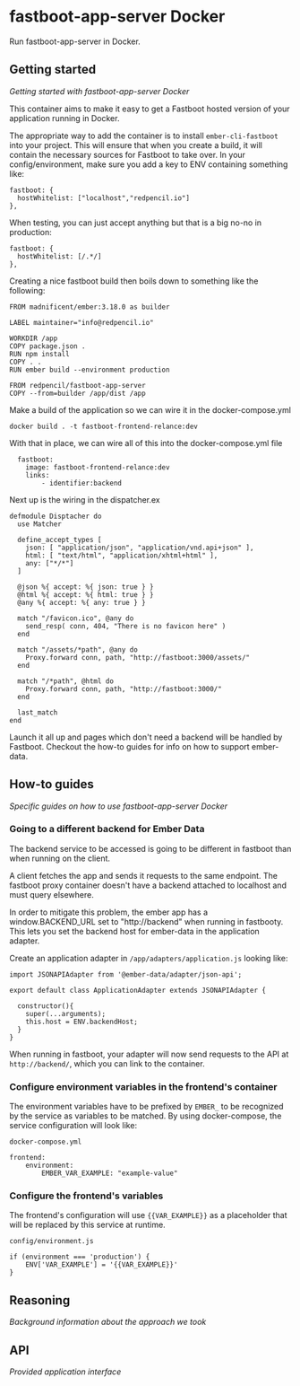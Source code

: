 # fastboot-app-server Docker

Run fastboot-app-server in Docker.

## Getting started

_Getting started with fastboot-app-server Docker_

This container aims to make it easy to get a Fastboot hosted version of your application running in Docker.

The appropriate way to add the container is to install `ember-cli-fastboot` into your project.  This will ensure that when you create a build, it will contain the necessary sources for Fastboot to take over.  In your config/environment, make sure you add a key to ENV containing something like:

    fastboot: {
      hostWhitelist: ["localhost","redpencil.io"]
    },

When testing, you can just accept anything but that is a big no-no in production:

    fastboot: {
      hostWhitelist: [/.*/]
    },

Creating a nice fastboot build then boils down to something like the following:

    FROM madnificent/ember:3.18.0 as builder

    LABEL maintainer="info@redpencil.io"

    WORKDIR /app
    COPY package.json .
    RUN npm install
    COPY . .
    RUN ember build --environment production

    FROM redpencil/fastboot-app-server
    COPY --from=builder /app/dist /app

Make a build of the application so we can wire it in the docker-compose.yml

    docker build . -t fastboot-frontend-relance:dev

With that in place, we can wire all of this into the docker-compose.yml file

      fastboot:
        image: fastboot-frontend-relance:dev
        links:
            - identifier:backend

Next up is the wiring in the dispatcher.ex

    defmodule Disptacher do
      use Matcher

      define_accept_types [
        json: [ "application/json", "application/vnd.api+json" ],
        html: [ "text/html", "application/xhtml+html" ],
        any: ["*/*"]
      ]

      @json %{ accept: %{ json: true } }
      @html %{ accept: %{ html: true } }
      @any %{ accept: %{ any: true } }

      match "/favicon.ico", @any do
        send_resp( conn, 404, "There is no favicon here" )
      end

      match "/assets/*path", @any do
        Proxy.forward conn, path, "http://fastboot:3000/assets/"
      end

      match "/*path", @html do
        Proxy.forward conn, path, "http://fastboot:3000/"
      end

      last_match
    end

Launch it all up and pages which don't need a backend will be handled by Fastboot.  Checkout the how-to guides for info on how to support ember-data.

## How-to guides

_Specific guides on how to use fastboot-app-server Docker_

### Going to a different backend for Ember Data

The backend service to be accessed is going to be different in fastboot than when running on the client.

A client fetches the app and sends it requests to the same endpoint.  The fastboot proxy container doesn't have a backend attached to localhost and must query elsewhere.

In order to mitigate this problem, the ember app has a window.BACKEND_URL set to "http://backend" when running in fastbooty.  This lets you set the backend host for ember-data in the application adapter.

Create an application adapter in `/app/adapters/application.js` looking like:

    import JSONAPIAdapter from '@ember-data/adapter/json-api';

    export default class ApplicationAdapter extends JSONAPIAdapter {

      constructor(){
        super(...arguments);
        this.host = ENV.backendHost;
      }
    }

When running in fastboot, your adapter will now send requests to the API at `http://backend/`, which you can link to the container.


### Configure environment variables in the frontend's container

The environment variables have to be prefixed by `EMBER_` to be recognized by the service as variables to be matched. By using docker-compose, the service configuration will look like:

    docker-compose.yml

    frontend:
        environment:
            EMBER_VAR_EXAMPLE: "example-value"

### Configure the frontend's variables

The frontend's configuration will use `{{VAR_EXAMPLE}}` as a placeholder that will be replaced by this service at runtime.

    config/environment.js

    if (environment === 'production') {
        ENV['VAR_EXAMPLE'] = '{{VAR_EXAMPLE}}'
    }


## Reasoning

_Background information about the approach we took_

## API

_Provided application interface_
